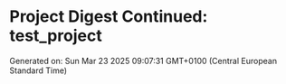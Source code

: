 # Project Digest Continued: test_project
Generated on: Sun Mar 23 2025 09:07:31 GMT+0100 (Central European Standard Time)

